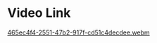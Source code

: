 # Video Link 


[465ec4f4-2551-47b2-917f-cd51c4decdee.webm](https://github.com/user-attachments/assets/c6f255a0-efc4-4899-aa79-2e3b670750b4)
